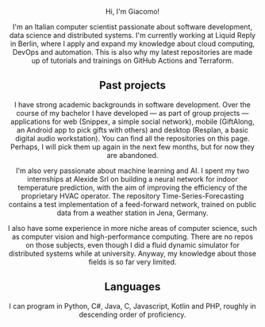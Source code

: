 <div align="center">
 
 Hi, I'm Giacomo! 
 
 I'm an Italian computer scientist passionate about software development, data science and distributed systems. I'm currently working at Liquid Reply in Berlin, where I apply and expand my knowledge about cloud computing, DevOps and automation. This is also why my latest repositories are made up of tutorials and trainings on GitHub Actions and Terraform.
 
## Past projects

 I have strong academic backgrounds in software development. Over the course of my bachelor I have developed — as part of group projects — applications for web (Snippex, a simple social network), mobile (GiftAlong, an Android app to pick gifts with others) and desktop (Resplan, a basic digital audio workstation). You can find all the repositories on this page. Perhaps, I will pick them up again in the next few months, but for now they are abandoned.

 I'm also very passionate about machine learning and AI. I spent my two internships at Alexide Srl on building a neural network for indoor temperature prediction, with the aim of improving the efficiency of the proprietary HVAC operator. The repository Time-Series-Forecasting contains a test implementation of a feed-forward network, trained on public data from a weather station in Jena, Germany.

 I also have some experience in more niche areas of computer science, such as computer vision and high-performance computing. There are no repos on those subjects, even though I did a fluid dynamic simulator for distributed systems while at university. Anyway, my knowledge about those fields is so far very limited.
 
 ## Languages
 
 I can program in Python, C#, Java, C, Javascript, Kotlin and PHP, roughly in descending order of proficiency.
